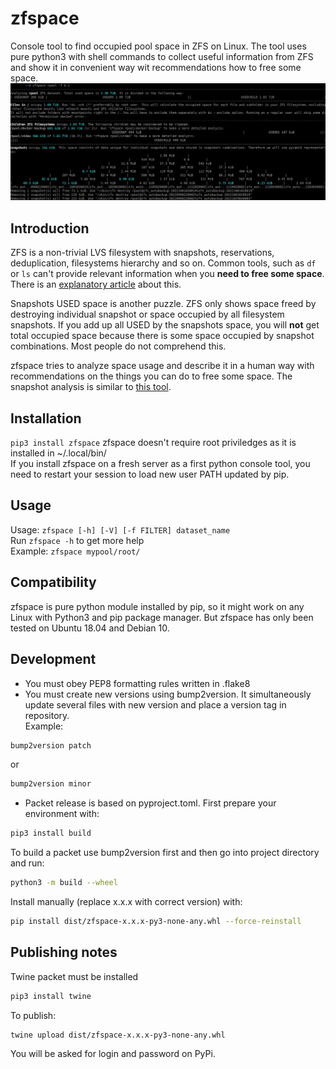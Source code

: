 # zfspace
Console tool to find occupied pool space in ZFS on Linux.
The tool uses pure python3 with shell commands to collect useful information from ZFS 
and show it in convenient way wit recommendations how to free some space.
![An example of zfspace console output](./docs/zfspace_example.png)

## Introduction

ZFS is a non-trivial LVS filesystem with snapshots, reservations, deduplication, filesystems hierarchy and so on. 
Common tools, such as `df` or `ls` can't provide relevant information when you **need to free some space**.
There is an [explanatory article](https://zedfs.com/all-you-have-to-know-about-reading-zfs-disk-usage/) about this.  
  
Snapshots USED space is another puzzle. ZFS only shows space freed by destroying individual snapshot or space 
occupied by all filesystem snapshots. If you add up all USED by the snapshots space, you will **not** get total occupied 
space because there is some space occupied by snapshot combinations. Most people do not comprehend this.  

zfspace tries to analyze space usage and describe it in a human way with recommendations on the things you can do 
to free some space. The snapshot analysis is similar to 
[this tool](https://github.com/mafm/zfs-snapshot-disk-usage-matrix).

## Installation

`pip3 install zfspace`
zfspace doesn't require root priviledges as it is installed in ~/.local/bin/   
If you install zfspace on a fresh server as a first python console tool, 
you need to restart your session to load new user PATH updated by pip.  

## Usage

Usage: `zfspace [-h] [-V] [-f FILTER] dataset_name`  
Run `zfspace -h` to get more help   
Example: `zfspace mypool/root/`

## Compatibility

zfspace is pure python module installed by pip, so it might work on any Linux with Python3 and pip package manager.
But zfspace has only been tested on Ubuntu 18.04 and Debian 10.

## Development

* You must obey PEP8 formatting rules written in .flake8  
* You must create new versions using bump2version. It simultaneously update several files with new version and 
place a version tag in repository.  
Example:
```bash
bump2version patch
```
or
```bash
bump2version minor
```
* Packet release is based on pyproject.toml. First prepare your environment with:
 ```bash
pip3 install build
```
To build a packet use bump2version first and then go into project directory and run:
 ```bash
python3 -m build --wheel
 ```
Install manually (replace x.x.x with correct version) with:
```bash
pip install dist/zfspace-x.x.x-py3-none-any.whl --force-reinstall
```

## Publishing notes

Twine packet must be installed
```bash
pip3 install twine
```
To publish:
```bash
twine upload dist/zfspace-x.x.x-py3-none-any.whl
```
You will be asked for login and password on PyPi.